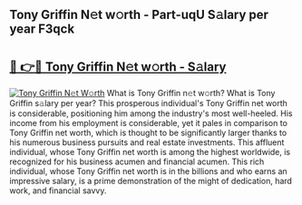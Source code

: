 ## Tony Griffin N𝚎t w𝚘rth - Part-uqU S𝚊lary per year F3qck

# <h2><a href="http://gc4579.nevu.top/?p=Tony+Griffin">🔗 👉🔴 Tony Griffin N𝚎t w𝚘rth - S𝚊lary</a></h2>

[![Tony Griffin N𝚎t W𝚘rth](https://i.imgur.com/Oavwk0R.jpeg)](http://gc4579.nevu.top/?p=Tony+Griffin)
What is Tony Griffin n𝚎t w𝚘rth? What is Tony Griffin s𝚊lary per year?
This prosperous individual's Tony Griffin net worth is considerable, positioning him among the industry's most well-heeled. His income from his employment is considerable, yet it pales in comparison to Tony Griffin net worth, which is thought to be significantly larger thanks to his numerous business pursuits and real estate investments. This affluent individual, whose Tony Griffin net worth is among the highest worldwide, is recognized for his business acumen and financial acumen. This rich individual, whose Tony Griffin net worth is in the billions and who earns an impressive salary, is a prime demonstration of the might of dedication, hard work, and financial savvy.
